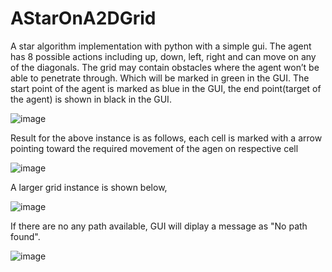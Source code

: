 # AStarOnA2DGrid
A star algorithm implementation with python with a simple gui. 
The agent has 8 possible actions including up, down, left, right and can move on any of the diagonals.
The grid may contain obstacles where the agent won’t be able to penetrate through. Which will be marked in green in the GUI.
The start point of the agent is marked as blue in the GUI, the end point(target of the agent) is shown in black in the GUI.

![image](https://user-images.githubusercontent.com/25722196/71181101-78c8fd00-2299-11ea-9c94-a27527863245.png)

Result for the above instance is as follows, each cell is marked with a arrow pointing toward the required movement of the agen on respective cell

![image](https://user-images.githubusercontent.com/25722196/71181337-f2f98180-2299-11ea-8b27-b1b7cdcb4d4c.png)

A larger grid instance is shown below,

![image](https://user-images.githubusercontent.com/25722196/71181596-79ae5e80-229a-11ea-90c1-51bffbb4f327.png)

If there are no any path available, GUI will diplay a message as "No path found". 

![image](https://user-images.githubusercontent.com/25722196/71187960-1de9d280-22a6-11ea-875a-6dca29528fed.png)
